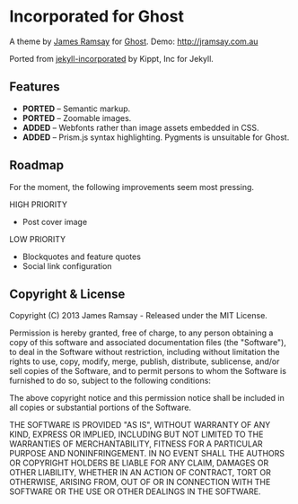 # Incorporated for Ghost

A theme by [James Ramsay](http://github.com/jamesramsay) for [Ghost](http://github.com/tryghost/ghost/). Demo: http://jramsay.com.au

Ported from [jekyll-incorporated](https://github.com/kippt/jekyll-incorporated) by Kippt, Inc for Jekyll.

## Features

- **PORTED** – Semantic markup.
- **PORTED** – Zoomable images.
- **ADDED** – Webfonts rather than image assets embedded in CSS.
- **ADDED** – Prism.js syntax highlighting. Pygments is unsuitable for Ghost.

## Roadmap

For the moment, the following improvements seem most pressing.

HIGH PRIORITY

- Post cover image

LOW PRIORITY

- Blockquotes and feature quotes
- Social link configuration

## Copyright & License

Copyright (C) 2013 James Ramsay - Released under the MIT License.

Permission is hereby granted, free of charge, to any person obtaining a copy of this software and associated documentation files (the "Software"), to deal in the Software without restriction, including without limitation the rights to use, copy, modify, merge, publish, distribute, sublicense, and/or sell copies of the Software, and to permit persons to whom the Software is furnished to do so, subject to the following conditions:

The above copyright notice and this permission notice shall be included in all copies or substantial portions of the Software.

THE SOFTWARE IS PROVIDED "AS IS", WITHOUT WARRANTY OF ANY KIND, EXPRESS OR IMPLIED, INCLUDING BUT NOT LIMITED TO THE WARRANTIES OF MERCHANTABILITY, FITNESS FOR A PARTICULAR PURPOSE AND
NONINFRINGEMENT. IN NO EVENT SHALL THE AUTHORS OR COPYRIGHT HOLDERS BE LIABLE FOR ANY CLAIM, DAMAGES OR OTHER LIABILITY, WHETHER IN AN ACTION OF CONTRACT, TORT OR OTHERWISE, ARISING FROM, OUT OF OR IN CONNECTION WITH THE SOFTWARE OR THE USE OR OTHER DEALINGS IN THE SOFTWARE.
